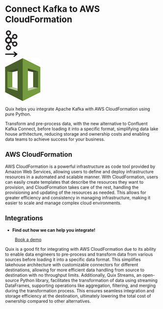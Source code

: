 # Connect Kafka to AWS CloudFormation

<div class="connect-images cards blog-grid-card" markdown>
<div>
<img src="../images/kafka_logo.png" width="40px" />
</div>
<div>
<img src="../images/arrow.svg" width="40px" />
</div>
<div>
<img src="./images/aws-cloudformation_1.jpg" />
</div>
</div>

Quix helps you integrate Apache Kafka with AWS CloudFormation using pure Python.

Transform and pre-process data, with the new alternative to Confluent Kafka Connect, before loading it into a specific format, simplifying data lake house arthitecture, reducing storage and ownership costs and enabling data teams to achieve success for your business.

## AWS CloudFormation

AWS CloudFormation is a powerful infrastructure as code tool provided by Amazon Web Services, allowing users to define and deploy infrastructure resources in a automated and scalable manner. With CloudFormation, users can easily create templates that describe the resources they want to provision, and CloudFormation takes care of the rest, handling the provisioning and updating of the resources as needed. This allows for greater efficiency and consistency in managing infrastructure, making it easier to scale and manage complex cloud environments.

## Integrations

<div class="grid cards" markdown>

- __Find out how we can help you integrate!__

    <a class="md-button md-button--primary" href="https://share.hsforms.com/1iW0TmZzKQMChk0lxd_tGiw4yjw2?__hstc=175542013.2303933fbd746c0ac86d9ccbe9bc9100.1728383268831.1729603416735.1729620918855.31&__hssc=175542013.1.1729620918855&__hsfp=2132701734" target="_blank" style="margin:.5rem;">Book a demo</a>

</div>


Quix is a good fit for integrating with AWS CloudFormation due to its ability to enable data engineers to pre-process and transform data from various sources before loading it into a specific data format. This simplifies lakehouse architecture with customizable connectors for different destinations, allowing for more efficient data handling from source to destination with no throughput limits. Additionally, Quix Streams, an open-source Python library, facilitates the transformation of data using streaming DataFrames, supporting operations like aggregation, filtering, and merging during the transformation process. This ensures seamless integration and storage efficiency at the destination, ultimately lowering the total cost of ownership compared to other alternatives.

